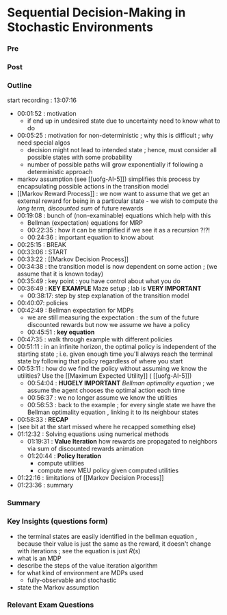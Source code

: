 # Sequential Decision-Making in Stochastic Environments

### Pre

### Post

### Outline

start recording : 13:07:16

- 00:01:52 : motivation
	- if end up in undesired state due to uncertainty need to know what to do
- 00:05:25 : motivation for non-deterministic ; why this is difficult ; why need special algos
	- decision might not lead to intended state ; hence, must consider all possible states with some probability
	- number of possible paths will grow exponentially if following a deterministic approach
- markov assumption (see [[uofg-AI-5]]) simplifies this process by encapsulating possible actions in the transition model
- [[Markov Reward Process]] : we now want to assume that we get an external reward for being in a particular state
		- we wish to compute the *long term, discounted sum* of future rewards
- 00:19:08 : bunch of (non-examinable) equations which help with this
	- Bellman (expectation) equations for  MRP
	- 00:22:35 : how it can be simplified if we see it as a recursion ?!?!
	- 00:24:36 : important equation to know about
- 00:25:15 : BREAK
- 00:33:06 : START
- 00:33:22 : [[Markov Decision Process]]
 - 00:34:38 : the transition model is now dependent on some action ; (we assume that it is known today)
 - 00:35:49 : key point : you have control about what you do
 - 00:36:49 : **KEY EXAMPLE** Maze setup ; lab is **VERY IMPORTANT**
	 - 00:38:17: step by step explanation of the transition model
 - 00:40:07: policies
 - 00:42:49 : Bellman expectation for MDPs
	 - we are still measuring the expectation : the sum of the future discounted rewards but now we assume we have a policy
	 - 00:45:51 : **key equation**
 - 00:47:35 : walk through example with different policies
 - 00:51:11 : in an infinite horizon, the optimal policy is independent of the starting state ; i.e. given enough time you'll always reach the terminal state by following that policy regardless of where you start
- 00:53:11 : how do we find the policy without assuming we know the utilities? Use the [[Maximum Expected Utility]] ( [[uofg-AI-5]])
	- 00:54:04 : **HUGELY IMPORTANT** *Bellman optimality equation*  ; we assume the agent chooses the optimal action each time
	- 00:56:37 : we no longer assume we know the utilities
	- 00:56:53 : back to the example ; for every single state we have the Bellman optimality equation , linking it to its neighbour states
-  00:58:33 : **RECAP**
-  (see  bit at the start missed where he recapped something else)
- 01:12:32 : Solving equations using numerical methods 
	- 01:19:31 : **Value Iteration** how rewards are propagated to neighbors via sum of discounted rewards animation
	- 01:20:44 : **Policy Iteration** 
		- compute utilities
		- compute new MEU policy given computed utilities
-  01:22:16 : limitations of [[Markov Decision Process]]
-  01:23:36 : summary

### Summary

### Key Insights (questions form)

- the terminal states are easily identified in the bellman equation , because their value is just the same as the reward, it doesn't change with iterations ; see the equation is just $R(s)$
- what is an MDP
- describe the steps of the value iteration algorithm
- for what kind of environment are MDPs used
	- fully-observable and stochastic
- state the Markov assumption

### Relevant Exam Questions
